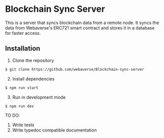 # Blockchain Sync Server
This is a server that syncs blockchain data from a remote node. It syncs the data from Webaverse's ERC721 smart contract and stores it in a database for faster access.

## Installation

1. Clone the repository
```bash
$ git clone https://github.com/webaverse/Blockchain-sync-server
```

2. Install dependencies
```bash
$ npm run start
```

3. Run in development mode
```bash
$ npm run dev
```

TO DO:
1. Write tests
2. Write typedoc compatible documentation